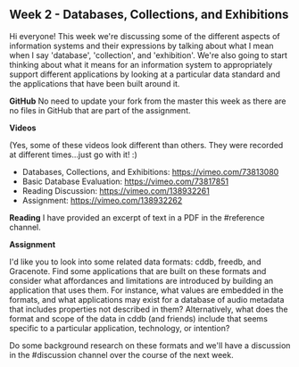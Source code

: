 ## Week 2 - Databases, Collections, and Exhibitions

Hi everyone! This week we're discussing some of the different aspects of information systems and their expressions by talking about what I mean when I say 'database', 'collection', and 'exhibition'. We're also going to start thinking about what it means for an information system to appropriately support different applications by looking at a particular data standard and the applications that have been built around it.

**GitHub**
No need to update your fork from the master this week as there are no files in GitHub that are part of the assignment.

**Videos**

(Yes, some of these videos look different than others. They were recorded at different times...just go with it! :)

- Databases, Collections, and Exhibitions: <https://vimeo.com/73813080>
- Basic Database Evaluation: <https://vimeo.com/73817851>
- Reading Discussion: <https://vimeo.com/138932261>
- Assignment: <https://vimeo.com/138932262>

**Reading**
I have provided an excerpt of text in a PDF in the #reference channel.

**Assignment**

I'd like you to look into some related data formats: cddb, freedb, and Gracenote. Find some applications that are built on these formats and consider what affordances and limitations are introduced by building an application that uses them. For instance, what values are embedded in the formats, and what applications may exist for a database of audio metadata that includes properties not described in them? Alternatively, what does the format and scope of the data in cddb (and friends) include that seems specific to a particular application, technology, or intention?

Do some background research on these formats and we'll have a discussion in the #discussion channel over the course of the next week.
